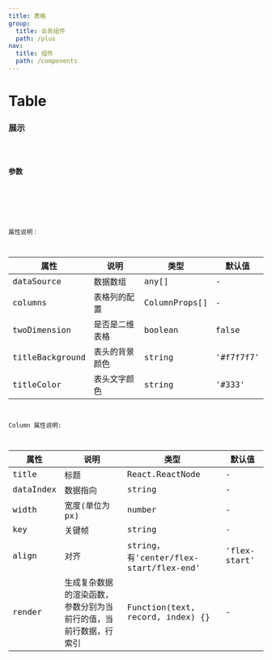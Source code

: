```yaml
---
title: 表格
group:
  title: 业务组件
  path: /plus
nav:
  title: 组件
  path: /components
---
```


# Table

### 展示

<code src="./demos/demo.tsx" />

### 参数

<API />

###

属性说明：

| 属性            | 说明           | 类型          | 默认值    |
| --------------- | -------------- | ------------- | --------- |
| dataSource      | 数据数组       | any[]         | -         |
| columns         | 表格列的配置   | ColumnProps[] | -         |
| twoDimension    | 是否是二维表格 | boolean       | false     |
| titleBackground | 表头的背景颜色 | string        | '#f7f7f7' |
| titleColor      | 表头文字颜色   | string        | '#333'    |

Column 属性说明:

| 属性 | 说明 | 类型 | 默认值 |
| --- | --- | --- | --- |
| title | 标题 | React.ReactNode | - |
| dataIndex | 数据指向 | string | - |
| width | 宽度(单位为 px) | number | - |
| key | 关键帧 | string | - |
| align | 对齐 | string，有'center/flex-start/flex-end' | 'flex-start' |
| render | 生成复杂数据的渲染函数，参数分别为当前行的值，当前行数据，行索引 | Function(text, record, index) {} | - |
